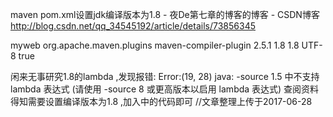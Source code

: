 maven pom.xml设置jdk编译版本为1.8 - 夜De第七章的博客的博客 - CSDN博客 http://blog.csdn.net/qq_34545192/article/details/73856345

<build>  
        <finalName>myweb</finalName>  
        <plugins>  
            <!--JDK版本 -->  
            <plugin>  
                <groupId>org.apache.maven.plugins</groupId>  
                <artifactId>maven-compiler-plugin</artifactId>  
                <version>2.5.1</version>  
                <configuration>  
                    <source>1.8</source>  
                    <target>1.8</target>  
                    <encoding>UTF-8</encoding>  
                    <showWarnings>true</showWarnings>  
                </configuration>  
            </plugin>  
        </plugins>  
</build>  

闲来无事研究1.8的lambda ,发现报错:
Error:(19, 28) java: -source 1.5 中不支持 lambda 表达式
  (请使用 -source 8 或更高版本以启用 lambda 表达式)
查阅资料得知需要设置编译版本为1.8 ,加入<plugin>中的代码即可
//文章整理上传于2017-06-28
